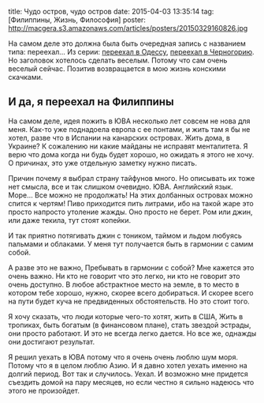 title: Чудо остров, чудо остров
date: 2015-04-03 13:35:14
tag: [Филиппины, Жизнь, Философия]
poster: http://macgera.s3.amazonaws.com/articles/posters/20150329160826.jpg

На самом деле это должна была быть очередная запись с названием типа: переехал…  Из серии: [переехал в Одессу](/blog/odessa/), [переехал в Черногорию](/blog/pereehal-v-chernogoriyu/). Но заголовок хотелось сделать веселым. Потому что сам очень веселый сейчас. Позитив возвращается в мою жизнь конскими скачками.

## И да, я переехал на Филиппины

На самом деле, идея пожить в ЮВА несколько лет совсем не нова для меня. Как-то уже поднадоела европа с ее понтами, и жить там я бы не хотел, разве что в Испании на канарских островах. Жить дома, в Украине? К сожалению ни какие майданы не исправят менталитета. Я верю что дома когда ни будь будет хорошо, но ожидать я этого не хочу. О причинах, это уже отдельную заметку нужно писать.

Причин почему я выбрал страну тайфунов много. Но описывать их тоже нет смысла, все и так слишком очевидно. ЮВА. Английский язык. Море… Все можно не продолжать! На этих долбанных островах можно спится к чертям! Пиво приходится пить литрами, ибо на такой жаре это просто напросто утоление жажды. Оно просто не берет. Ром или джин, или даже текила, тут стоят копейки.

И так приятно потягивать джин с тоником, таймом и льдом любуясь пальмами и облаками. У меня тут получается быть в гармонии с самим собой.

А разве это не важно, Пребывать в гармонии с собой? Мне кажется это очень важно. Ни кто не говорит что это легко, ни кто не говорит это очень доступно. В любое абстрактное место на земле, в то место в котором тебе хорошо, нужно, скорее всего добираться. И скорее всего на пути будет куча не предвиденных обстоятельств. Но это стоит того.

Я хочу сказать, что люди которые чего-то хотят, жить в США, Жить в тропиках, быть богатым (в финансовом плане), стать звездой эстрады, они просто работают. И это не всегда легко дается. Но все же, однажды они достигают результат.

Я решил уехать в ЮВА потому что я очень очень люблю шум моря. Потому что я в целом люблю Азию. И я давно хотел уехать именно на долгий период. Вот так и случилось. Уехал. И возможно мне придется съездить домой на пару месяцев, но если честно я сильно надеюсь что этого не произойдет.
